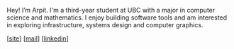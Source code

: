 Hey! I’m Arpit. I'm a third-year student at UBC with a major in computer science and mathematics. I enjoy building software tools and am interested in exploring infrastructure, systems design and computer graphics. 

[[site](https://kumarpit.github.io)] [[mail](mailto:kumar.arpit77@yahoo.com)] [[linkedin](https://www.linkedin.com/in/krarpit)]
